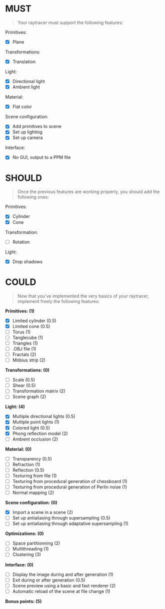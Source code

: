 # MUST
> Your raytracer must support the following features:

Primitives:
- [x] Plane

Transformations:
- [x] Translation

Light:
- [x] Directional light
- [x] Ambient light

Material:
- [x] Flat color

Scene configuration:
- [x] Add primitives to scene
- [x] Set up lighting
- [x] Set up camera

Interface:
- [x] No GUI, output to a PPM file

# SHOULD
> Once the previous features are working properly, you should add the following ones:

Primitives:
- [x] Cylinder
- [x] Cone

Transformation:
- [ ] Rotation

Light:
- [x] Drop shadows

# COULD
> Now that you’ve implemented the very basics of your raytracer, implement freely the following features:

**Primitives: (1)**
- [x] Limited cylinder (0.5)
- [x] Limited cone (0.5)
- [ ] Torus (1)
- [ ] Tanglecube (1)
- [ ] Triangles (1)
- [ ] .OBJ file (1)
- [ ] Fractals (2)
- [ ] Möbius strip (2)

**Transformations: (0)**
- [ ] Scale (0.5)
- [ ] Shear (0.5)
- [ ] Transformation matrix (2)
- [ ] Scene graph (2)

**Light: (4)**
- [x] Multiple directional lights (0.5)
- [x] Multiple point lights (1)
- [x] Colored light (0.5)
- [x] Phong reflection model (2)
- [ ] Ambient occlusion (2)

**Material: (0)**
- [ ] Transparency (0.5)
- [ ] Refraction (1)
- [ ] Reflection (0.5)
- [ ] Texturing from file (1)
- [ ] Texturing from procedural generation of chessboard (1)
- [ ] Texturing from procedural generation of Perlin noise (1)
- [ ] Normal mapping (2)

**Scene configuration: (0)**
- [x] Import a scene in a scene (2)
- [ ] Set up antialiasing through supersampling (0.5)
- [ ] Set up antialiasing through adaptative supersampling (1)

**Optimizations: (0)**
- [ ] Space partitionning (2)
- [ ] Multithreading (1)
- [ ] Clustering (3)

**Interface: (0)**
- [ ] Display the image during and after generation (1)
- [ ] Exit during or after generation (0.5)
- [ ] Scene preview using a basic and fast renderer (2)
- [ ] Automatic reload of the scene at file change (1)

**Bonus points: (5)**
